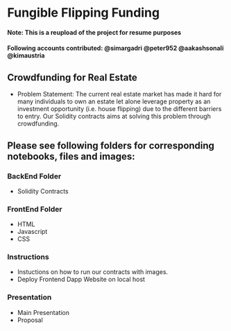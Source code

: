 # Fungible Flipping Funding
#### Note: This is a reupload of the project for resume purposes
#### Following accounts contributed: @simargadri @peter952 @aakashsonali @kimaustria
## Crowdfunding for Real Estate
* Problem Statement: The current real estate market has made it hard for many individuals to own an estate let alone leverage property as an investment opportunity (i.e. house flipping) due to the different barriers to entry. Our Solidity contracts aims at solving this problem through crowdfunding.

## Please see following folders for corresponding notebooks, files and images:
### BackEnd Folder
* Solidity Contracts

### FrontEnd Folder
* HTML
* Javascript
* CSS

### Instructions
* Instuctions on how to run our contracts with images.
* Deploy Frontend Dapp Website on local host

### Presentation
* Main Presentation
* Proposal


